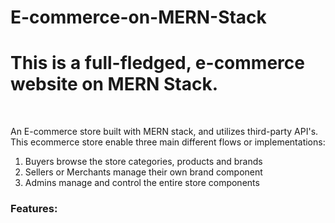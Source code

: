 # E-commerce-on-MERN-Stack

<h1> This is a full-fledged, e-commerce website on MERN Stack.</h1>
<br>
<div>
<p>
  An E-commerce store built with MERN stack, and utilizes third-party API's. This ecommerce store enable three main different flows or implementations:
<ol>
 <li>Buyers browse the store categories, products and brands </li>
 <li> Sellers or Merchants manage their own brand component </li> 
  <li> Admins manage and control the entire store components</li>
</ol>

<h3>Features:</h3>
<ul>
<!-- <li> Node provides the backend environment for this application </li>
<li> Express middleware is used to handle requests, routes </li>
<li> Mongoose schemas to model the application data </li>
<li> React for displaying UI components </li>
<li> Redux to manage application's state </li>
<li> Redux Thunk middleware to handle asynchronous redux actions </li> -->
</ul>
</p>
</div>
